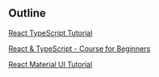 ## Outline

[React TypeScript Tutorial](https://github.com/jaamiiss/koleksyon/tree/main/rttb)

[React & TypeScript - Course for Beginners](https://github.com/jaamiiss/koleksyon/tree/main/rtcb)

[React Material UI Tutorial](https://github.com/jaamiiss/koleksyon/tree/main/rmui)